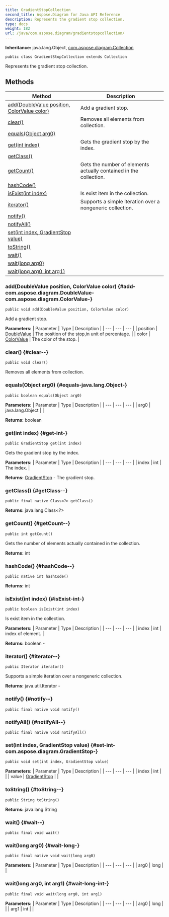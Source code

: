 ```yaml
---
title: GradientStopCollection
second_title: Aspose.Diagram for Java API Reference
description: Represents the gradient stop collection.
type: docs
weight: 182
url: /java/com.aspose.diagram/gradientstopcollection/
---
```


**Inheritance:**
java.lang.Object, [com.aspose.diagram.Collection](../../com.aspose.diagram/collection)
```
public class GradientStopCollection extends Collection
```

Represents the gradient stop collection.
## Methods

| Method | Description |
| --- | --- |
| [add(DoubleValue position, ColorValue color)](#add-com.aspose.diagram.DoubleValue-com.aspose.diagram.ColorValue-) | Add a gradient stop. |
| [clear()](#clear--) | Removes all elements from collection. |
| [equals(Object arg0)](#equals-java.lang.Object-) |  |
| [get(int index)](#get-int-) | Gets the gradient stop by the index. |
| [getClass()](#getClass--) |  |
| [getCount()](#getCount--) | Gets the number of elements actually contained in the collection. |
| [hashCode()](#hashCode--) |  |
| [isExist(int index)](#isExist-int-) | Is exist item in the collection. |
| [iterator()](#iterator--) | Supports a simple iteration over a nongeneric collection. |
| [notify()](#notify--) |  |
| [notifyAll()](#notifyAll--) |  |
| [set(int index, GradientStop value)](#set-int-com.aspose.diagram.GradientStop-) |  |
| [toString()](#toString--) |  |
| [wait()](#wait--) |  |
| [wait(long arg0)](#wait-long-) |  |
| [wait(long arg0, int arg1)](#wait-long-int-) |  |
### add(DoubleValue position, ColorValue color) {#add-com.aspose.diagram.DoubleValue-com.aspose.diagram.ColorValue-}
```
public void add(DoubleValue position, ColorValue color)
```


Add a gradient stop.

**Parameters:**
| Parameter | Type | Description |
| --- | --- | --- |
| position | [DoubleValue](../../com.aspose.diagram/doublevalue) | The position of the stop,in unit of percentage. |
| color | [ColorValue](../../com.aspose.diagram/colorvalue) | The color of the stop. |

### clear() {#clear--}
```
public void clear()
```


Removes all elements from collection.

### equals(Object arg0) {#equals-java.lang.Object-}
```
public boolean equals(Object arg0)
```




**Parameters:**
| Parameter | Type | Description |
| --- | --- | --- |
| arg0 | java.lang.Object |  |

**Returns:**
boolean
### get(int index) {#get-int-}
```
public GradientStop get(int index)
```


Gets the gradient stop by the index.

**Parameters:**
| Parameter | Type | Description |
| --- | --- | --- |
| index | int | The index. |

**Returns:**
[GradientStop](../../com.aspose.diagram/gradientstop) - The gradient stop.
### getClass() {#getClass--}
```
public final native Class<?> getClass()
```




**Returns:**
java.lang.Class<?>
### getCount() {#getCount--}
```
public int getCount()
```


Gets the number of elements actually contained in the collection.

**Returns:**
int
### hashCode() {#hashCode--}
```
public native int hashCode()
```




**Returns:**
int
### isExist(int index) {#isExist-int-}
```
public boolean isExist(int index)
```


Is exist item in the collection.

**Parameters:**
| Parameter | Type | Description |
| --- | --- | --- |
| index | int | index of element. |

**Returns:**
boolean - 
### iterator() {#iterator--}
```
public Iterator iterator()
```


Supports a simple iteration over a nongeneric collection.

**Returns:**
java.util.Iterator - 
### notify() {#notify--}
```
public final native void notify()
```




### notifyAll() {#notifyAll--}
```
public final native void notifyAll()
```




### set(int index, GradientStop value) {#set-int-com.aspose.diagram.GradientStop-}
```
public void set(int index, GradientStop value)
```




**Parameters:**
| Parameter | Type | Description |
| --- | --- | --- |
| index | int |  |
| value | [GradientStop](../../com.aspose.diagram/gradientstop) |  |

### toString() {#toString--}
```
public String toString()
```




**Returns:**
java.lang.String
### wait() {#wait--}
```
public final void wait()
```




### wait(long arg0) {#wait-long-}
```
public final native void wait(long arg0)
```




**Parameters:**
| Parameter | Type | Description |
| --- | --- | --- |
| arg0 | long |  |

### wait(long arg0, int arg1) {#wait-long-int-}
```
public final void wait(long arg0, int arg1)
```




**Parameters:**
| Parameter | Type | Description |
| --- | --- | --- |
| arg0 | long |  |
| arg1 | int |  |

